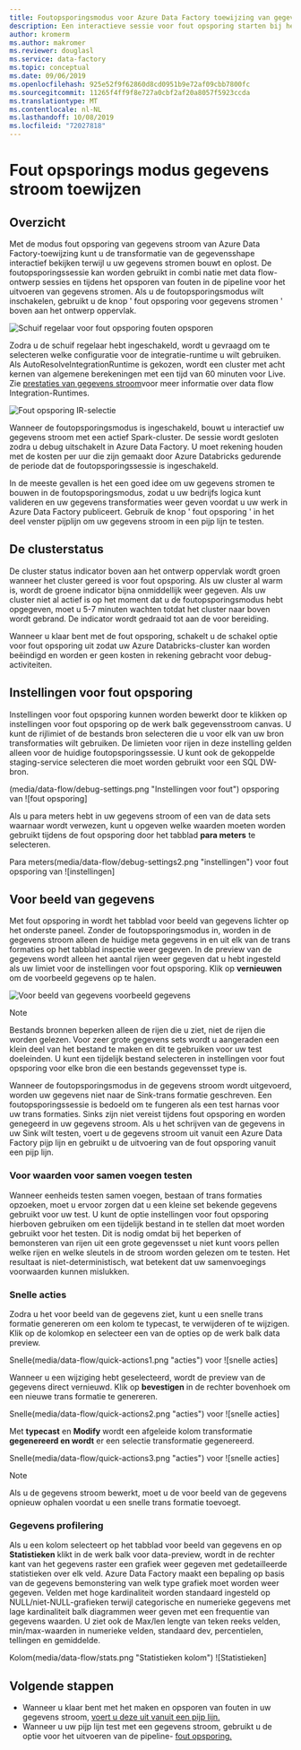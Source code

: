 ```yaml
---
title: Foutopsporingsmodus voor Azure Data Factory toewijzing van gegevens stroom
description: Een interactieve sessie voor fout opsporing starten bij het bouwen van gegevens stromen
author: kromerm
ms.author: makromer
ms.reviewer: douglasl
ms.service: data-factory
ms.topic: conceptual
ms.date: 09/06/2019
ms.openlocfilehash: 925e52f9f62860d8cd0951b9e72af09cbb7800fc
ms.sourcegitcommit: 11265f4ff9f8e727a0cbf2af20a8057f5923ccda
ms.translationtype: MT
ms.contentlocale: nl-NL
ms.lasthandoff: 10/08/2019
ms.locfileid: "72027818"
---
```

# <a name="mapping-data-flow-debug-mode"></a>Fout opsporings modus gegevens stroom toewijzen



## <a name="overview"></a>Overzicht

Met de modus fout opsporing van gegevens stroom van Azure Data Factory-toewijzing kunt u de transformatie van de gegevensshape interactief bekijken terwijl u uw gegevens stromen bouwt en oplost. De foutopsporingssessie kan worden gebruikt in combi natie met data flow-ontwerp sessies en tijdens het opsporen van fouten in de pipeline voor het uitvoeren van gegevens stromen. Als u de foutopsporingsmodus wilt inschakelen, gebruikt u de knop ' fout opsporing voor gegevens stromen ' boven aan het ontwerp oppervlak.

![](media/data-flow/debugbutton.png "Schuif regelaar") voor fout opsporing fouten opsporen

Zodra u de schuif regelaar hebt ingeschakeld, wordt u gevraagd om te selecteren welke configuratie voor de integratie-runtime u wilt gebruiken. Als AutoResolveIntegrationRuntime is gekozen, wordt een cluster met acht kernen van algemene berekeningen met een tijd van 60 minuten voor Live. Zie [prestaties van gegevens stroom](concepts-data-flow-performance.md#increasing-compute-size-in-azure-integration-runtime)voor meer informatie over data flow Integration-Runtimes.

![Fout opsporing IR-selectie](media/data-flow/debugbutton2.png "fout opsporing IR-selectie")

Wanneer de foutopsporingsmodus is ingeschakeld, bouwt u interactief uw gegevens stroom met een actief Spark-cluster. De sessie wordt gesloten zodra u debug uitschakelt in Azure Data Factory. U moet rekening houden met de kosten per uur die zijn gemaakt door Azure Databricks gedurende de periode dat de foutopsporingssessie is ingeschakeld.

In de meeste gevallen is het een goed idee om uw gegevens stromen te bouwen in de foutopsporingsmodus, zodat u uw bedrijfs logica kunt valideren en uw gegevens transformaties weer geven voordat u uw werk in Azure Data Factory publiceert. Gebruik de knop ' fout opsporing ' in het deel venster pijplijn om uw gegevens stroom in een pijp lijn te testen.

## <a name="cluster-status"></a>De clusterstatus

De cluster status indicator boven aan het ontwerp oppervlak wordt groen wanneer het cluster gereed is voor fout opsporing. Als uw cluster al warm is, wordt de groene indicator bijna onmiddellijk weer gegeven. Als uw cluster niet al actief is op het moment dat u de foutopsporingsmodus hebt opgegeven, moet u 5-7 minuten wachten totdat het cluster naar boven wordt gebrand. De indicator wordt gedraaid tot aan de voor bereiding.

Wanneer u klaar bent met de fout opsporing, schakelt u de schakel optie voor fout opsporing uit zodat uw Azure Databricks-cluster kan worden beëindigd en worden er geen kosten in rekening gebracht voor debug-activiteiten.

## <a name="debug-settings"></a>Instellingen voor fout opsporing

Instellingen voor fout opsporing kunnen worden bewerkt door te klikken op instellingen voor fout opsporing op de werk balk gegevensstroom canvas. U kunt de rijlimiet of de bestands bron selecteren die u voor elk van uw bron transformaties wilt gebruiken. De limieten voor rijen in deze instelling gelden alleen voor de huidige foutopsporingssessie. U kunt ook de gekoppelde staging-service selecteren die moet worden gebruikt voor een SQL DW-bron. 

(media/data-flow/debug-settings.png "Instellingen voor fout") opsporing van ![fout opsporing]

Als u para meters hebt in uw gegevens stroom of een van de data sets waarnaar wordt verwezen, kunt u opgeven welke waarden moeten worden gebruikt tijdens de fout opsporing door het tabblad **para meters** te selecteren.

Para meters(media/data-flow/debug-settings2.png "instellingen") voor fout opsporing van ![instellingen]

## <a name="data-preview"></a>Voor beeld van gegevens

Met fout opsporing in wordt het tabblad voor beeld van gegevens lichter op het onderste paneel. Zonder de foutopsporingsmodus in, worden in de gegevens stroom alleen de huidige meta gegevens in en uit elk van de trans formaties op het tabblad inspectie weer gegeven. In de preview van de gegevens wordt alleen het aantal rijen weer gegeven dat u hebt ingesteld als uw limiet voor de instellingen voor fout opsporing. Klik op **vernieuwen** om de voorbeeld gegevens op te halen.

![](media/data-flow/datapreview.png "Voor beeld") van gegevens voorbeeld gegevens

> [!NOTE]
> Bestands bronnen beperken alleen de rijen die u ziet, niet de rijen die worden gelezen. Voor zeer grote gegevens sets wordt u aangeraden een klein deel van het bestand te maken en dit te gebruiken voor uw test doeleinden. U kunt een tijdelijk bestand selecteren in instellingen voor fout opsporing voor elke bron die een bestands gegevensset type is.

Wanneer de foutopsporingsmodus in de gegevens stroom wordt uitgevoerd, worden uw gegevens niet naar de Sink-trans formatie geschreven. Een foutopsporingssessie is bedoeld om te fungeren als een test harnas voor uw trans formaties. Sinks zijn niet vereist tijdens fout opsporing en worden genegeerd in uw gegevens stroom. Als u het schrijven van de gegevens in uw Sink wilt testen, voert u de gegevens stroom uit vanuit een Azure Data Factory pijp lijn en gebruikt u de uitvoering van de fout opsporing vanuit een pijp lijn.

### <a name="testing-join-conditions"></a>Voor waarden voor samen voegen testen

Wanneer eenheids testen samen voegen, bestaan of trans formaties opzoeken, moet u ervoor zorgen dat u een kleine set bekende gegevens gebruikt voor uw test. U kunt de optie instellingen voor fout opsporing hierboven gebruiken om een tijdelijk bestand in te stellen dat moet worden gebruikt voor het testen. Dit is nodig omdat bij het beperken of bemonsteren van rijen uit een grote gegevensset u niet kunt voors pellen welke rijen en welke sleutels in de stroom worden gelezen om te testen. Het resultaat is niet-deterministisch, wat betekent dat uw samenvoegings voorwaarden kunnen mislukken.

### <a name="quick-actions"></a>Snelle acties

Zodra u het voor beeld van de gegevens ziet, kunt u een snelle trans formatie genereren om een kolom te typecast, te verwijderen of te wijzigen. Klik op de kolomkop en selecteer een van de opties op de werk balk data preview.

Snelle(media/data-flow/quick-actions1.png "acties") voor ![snelle acties]

Wanneer u een wijziging hebt geselecteerd, wordt de preview van de gegevens direct vernieuwd. Klik op **bevestigen** in de rechter bovenhoek om een nieuwe trans formatie te genereren.

Snelle(media/data-flow/quick-actions2.png "acties") voor ![snelle acties]

Met **typecast** en **Modify** wordt een afgeleide kolom transformatie **gegenereerd en wordt** er een selectie transformatie gegenereerd.

Snelle(media/data-flow/quick-actions3.png "acties") voor ![snelle acties]

> [!NOTE]
> Als u de gegevens stroom bewerkt, moet u de voor beeld van de gegevens opnieuw ophalen voordat u een snelle trans formatie toevoegt.

### <a name="data-profiling"></a>Gegevens profilering

Als u een kolom selecteert op het tabblad voor beeld van gegevens en op **Statistieken** klikt in de werk balk voor data-preview, wordt in de rechter kant van het gegevens raster een grafiek weer gegeven met gedetailleerde statistieken over elk veld. Azure Data Factory maakt een bepaling op basis van de gegevens bemonstering van welk type grafiek moet worden weer gegeven. Velden met hoge kardinaliteit worden standaard ingesteld op NULL/niet-NULL-grafieken terwijl categorische en numerieke gegevens met lage kardinaliteit balk diagrammen weer geven met een frequentie van gegevens waarden. U ziet ook de Max/len lengte van teken reeks velden, min/max-waarden in numerieke velden, standaard dev, percentielen, tellingen en gemiddelde.

Kolom(media/data-flow/stats.png "Statistieken kolom") ![Statistieken]

## <a name="next-steps"></a>Volgende stappen

* Wanneer u klaar bent met het maken en opsporen van fouten in uw gegevens stroom, [voert u deze uit vanuit een pijp lijn.](control-flow-execute-data-flow-activity.md)
* Wanneer u uw pijp lijn test met een gegevens stroom, gebruikt u de optie voor het uitvoeren van de pipeline- [fout opsporing.](iterative-development-debugging.md)
